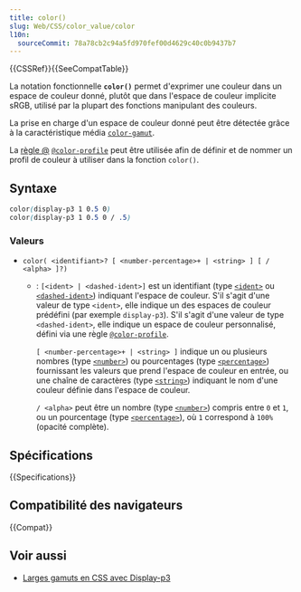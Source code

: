 ```yaml
---
title: color()
slug: Web/CSS/color_value/color
l10n:
  sourceCommit: 78a78cb2c94a5fd970fef00d4629c40c0b9437b7
---
```


{{CSSRef}}{{SeeCompatTable}}

La notation fonctionnelle **`color()`** permet d'exprimer une couleur dans un espace de couleur donné, plutôt que dans l'espace de couleur implicite sRGB, utilisé par la plupart des fonctions manipulant des couleurs.

La prise en charge d'un espace de couleur donné peut être détectée grâce à la caractéristique média [`color-gamut`](/fr/docs/Web/CSS/@media/color-gamut).

La [règle @](/fr/docs/Web/CSS/At-rule) [`@color-profile`](/fr/docs/Web/CSS/@color-profile) peut être utilisée afin de définir et de nommer un profil de couleur à utiliser dans la fonction `color()`.

## Syntaxe

```css
color(display-p3 1 0.5 0)
color(display-p3 1 0.5 0 / .5)
```

### Valeurs

- `color( <identifiant>? [ <number-percentage>+ | <string> ] [ / <alpha> ]?)`

  - : `[<ident> | <dashed-ident>]` est un identifiant (type [`<ident>`](/fr/docs/Web/CSS/ident) ou [`<dashed-ident>`](/fr/docs/Web/CSS/dashed-ident)) indiquant l'espace de couleur. S'il s'agit d'une valeur de type `<ident>`, elle indique un des espaces de couleur prédéfini (par exemple `display-p3`). S'il s'agit d'une valeur de type `<dashed-ident>`, elle indique un espace de couleur personnalisé, défini via une règle [`@color-profile`](/fr/docs/Web/CSS/@color-profile).

    `[ <number-percentage>+ | <string> ]` indique un ou plusieurs nombres (type [`<number>`](/fr/docs/Web/CSS/number)) ou pourcentages (type [`<percentage>`](/fr/docs/Web/CSS/percentage)) fournissant les valeurs que prend l'espace de couleur en entrée, ou une chaîne de caractères (type [`<string>`](/fr/docs/Web/CSS/string)) indiquant le nom d'une couleur définie dans l'espace de couleur.

    `/ <alpha>` peut être un nombre (type [`<number>`](/fr/docs/Web/CSS/number)) compris entre `0` et `1`, ou un pourcentage (type [`<percentage>`](/fr/docs/Web/CSS/percentage)), où `1` correspond à `100%` (opacité complète).

## Spécifications

{{Specifications}}

## Compatibilité des navigateurs

{{Compat}}

## Voir aussi

- [Larges gamuts en CSS avec Display-p3](https://webkit.org/blog/10042/wide-gamut-color-in-css-with-display-p3/)
